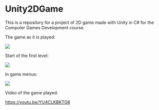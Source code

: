 # Unity2DGame

This is a repository for a project of 2D game made with Unity in C# for the Computer Games Development course.

The game as it is played:

![](https://github.com/KarolinaKipson/Unity2DGame/blob/master/Gifs/EnchantedTreasure1.gif)

Start of the first level:

![](https://github.com/KarolinaKipson/Unity2DGame/blob/master/Gifs/EnchantedTreasure2.gif)

In game menus:

![](https://github.com/KarolinaKipson/Unity2DGame/blob/master/Gifs/EnchantedTreasure3.gif)

Video of the game played:

https://youtu.be/YU4CLKBKTG8
